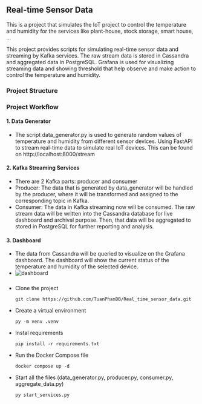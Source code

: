 ## Real-time Sensor Data

This is a project that simulates the IoT project to control the temperature and humidity for the services like plant-house, stock storage, smart house, ...

This project provides scripts for simulating real-time sensor data and streaming by Kafka services. The raw stream data is stored in Cassandra and aggregated data in PostgreSQL. Grafana is used for visualizing streaming data and showing threshold that help observe and make action to control the temperature and humidity.

### Project Structure
### Project Workflow
#### 1. Data Generator
- The script data_generator.py is used to generate random values of temperature and humidity from different sensor devices. Using FastAPI to stream real-time data to simulate real IoT devices. This can be found on http://localhost:8000/stream
#### 2. Kafka Streaming Services
- There are 2 Kafka parts: producer and consumer
- Producer: The data that is generated by data_generator will be handled by the producer, where it will be transformed and assigned to the corresponding topic in Kafka.
- Consumer: The data in Kafka streaming now will be consumed. The raw stream data will be written into the Cassandra database for live dashboard and archival purpose. Then, that data will be aggregated to stored in PostgreSQL for further reporting and analysis.
#### 3. Dashboard
- The data from Cassandra will be queried to visualize on the Grafana dashboard. The dashboard will show the current status of the temperature and humidity of the selected device.
- ![dashboard](https://github.com/user-attachments/assets/5603b1d6-ef86-4514-88f6-5a942a6aaf58)

### 
- Clone the project
  ```terminal
  git clone https://github.com/TuanPhanDB/Real_time_sensor_data.git
  ```
- Create a virtual environment
  ```terminal
  py -m venv .venv
  ```
- Instal requirements
  ```terminal
  pip install -r requirements.txt
  ```
- Run the Docker Compose file
  ```terminal
  docker compose up -d
  ```
- Start all the files (data_generator.py, producer.py, consumer.py, aggregate_data.py)
  ```terminal
  py start_services.py
  ```



  
